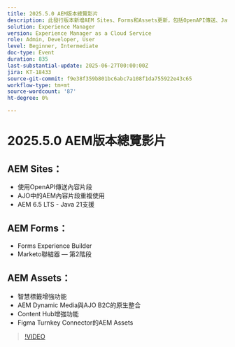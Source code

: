```yaml
---
title: 2025.5.0 AEM版本總覽影片
description: 此發行版本新增AEM Sites、Forms和Assets更新，包括OpenAPI傳送、Java 21支援、智慧標籤、Figma聯結器及AJO B2C適用的Dynamic Media。
solution: Experience Manager
version: Experience Manager as a Cloud Service
role: Admin, Developer, User
level: Beginner, Intermediate
doc-type: Event
duration: 835
last-substantial-update: 2025-06-27T00:00:00Z
jira: KT-18433
source-git-commit: f9e38f359b801bc6abc7a108f1da755922e43c65
workflow-type: tm+mt
source-wordcount: '87'
ht-degree: 0%

---
```



# 2025.5.0 AEM版本總覽影片

## AEM Sites：

* 使用OpenAPI傳送內容片段
* AJO中的AEM內容片段重複使用
* AEM 6.5 LTS - Java 21支援

## AEM Forms：

* Forms Experience Builder
* Marketo聯結器 — 第2階段

## AEM Assets：

* 智慧標籤增強功能
* AEM Dynamic Media與AJO B2C的原生整合
* Content Hub增強功能
* Figma Turnkey Connector的AEM Assets

>[!VIDEO](https://video.tv.adobe.com/v/3464307/?learn=on&enablevpops)
